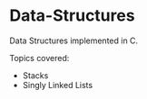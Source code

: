 # Data-Structures
Data Structures implemented in C.

Topics covered:
* Stacks
* Singly Linked Lists
